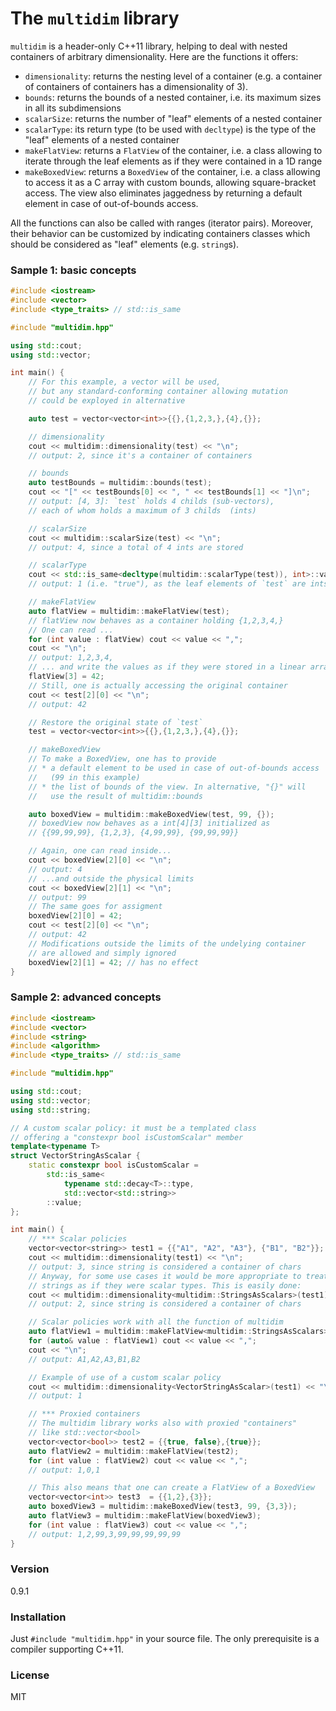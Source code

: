 # The `multidim` library

`multidim` is a header-only C++11 library, helping to deal with nested containers of arbitrary dimensionality. Here are the functions it offers:

  - `dimensionality`: returns the nesting level of a container (e.g. a container of containers of containers has a dimensionality of 3).
  - `bounds`: returns the bounds of a nested container, i.e. its maximum sizes in all its subdimensions
  - `scalarSize`: returns the number of "leaf" elements of a nested container
  - `scalarType`: its return type (to be used with `decltype`) is the type of the "leaf" elements of a nested container
  - `makeFlatView`: returns a `FlatView` of the container, i.e. a class allowing to iterate through the leaf elements as if they were contained in a 1D range
  - `makeBoxedView`: returns a `BoxedView` of the container, i.e. a class allowing to access it as a C array with custom bounds, allowing square-bracket access. The view also eliminates jaggedness by returning a default element in case of out-of-bounds access.

All the functions can also be called with ranges (iterator pairs). Moreover, their behavior can be customized by indicating containers classes which should be considered as "leaf" elements (e.g. `string`s).

### Sample 1: basic concepts

```c++
#include <iostream>
#include <vector>
#include <type_traits> // std::is_same

#include "multidim.hpp"

using std::cout;
using std::vector;

int main() {
    // For this example, a vector will be used,
    // but any standard-conforming container allowing mutation
    // could be exployed in alternative

    auto test = vector<vector<int>>{{},{1,2,3,},{4},{}};

    // dimensionality
    cout << multidim::dimensionality(test) << "\n";
    // output: 2, since it's a container of containers

    // bounds
    auto testBounds = multidim::bounds(test);
    cout << "[" << testBounds[0] << ", " << testBounds[1] << "]\n";
    // output: [4, 3]: `test` holds 4 childs (sub-vectors),
    // each of whom holds a maximum of 3 childs  (ints)

    // scalarSize
    cout << multidim::scalarSize(test) << "\n";
    // output: 4, since a total of 4 ints are stored

    // scalarType
    cout << std::is_same<decltype(multidim::scalarType(test)), int>::value << "\n";
    // output: 1 (i.e. "true"), as the leaf elements of `test` are ints

    // makeFlatView
    auto flatView = multidim::makeFlatView(test);
    // flatView now behaves as a container holding {1,2,3,4,}
    // One can read ...
    for (int value : flatView) cout << value << ",";
    cout << "\n";
    // output: 1,2,3,4,
    // ... and write the values as if they were stored in a linear array
    flatView[3] = 42;
    // Still, one is actually accessing the original container
    cout << test[2][0] << "\n";
    // output: 42

    // Restore the original state of `test`
    test = vector<vector<int>>{{},{1,2,3,},{4},{}};

    // makeBoxedView
    // To make a BoxedView, one has to provide
    // * a default element to be used in case of out-of-bounds access
    //   (99 in this example)
    // * the list of bounds of the view. In alternative, "{}" will
    //   use the result of multidim::bounds

    auto boxedView = multidim::makeBoxedView(test, 99, {});
    // boxedView now behaves as a int[4][3] initialized as
    // {{99,99,99}, {1,2,3}, {4,99,99}, {99,99,99}}

    // Again, one can read inside...
    cout << boxedView[2][0] << "\n";
    // output: 4
    // ...and outside the physical limits
    cout << boxedView[2][1] << "\n";
    // output: 99
    // The same goes for assigment
    boxedView[2][0] = 42;
    cout << test[2][0] << "\n";
    // output: 42
    // Modifications outside the limits of the undelying container
    // are allowed and simply ignored
    boxedView[2][1] = 42; // has no effect
}
```

### Sample 2: advanced concepts

```c++
#include <iostream>
#include <vector>
#include <string>
#include <algorithm>
#include <type_traits> // std::is_same

#include "multidim.hpp"

using std::cout;
using std::vector;
using std::string;

// A custom scalar policy: it must be a templated class
// offering a "constexpr bool isCustomScalar" member
template<typename T>
struct VectorStringAsScalar {
    static constexpr bool isCustomScalar =
        std::is_same<
            typename std::decay<T>::type,
            std::vector<std::string>>
        ::value;
};

int main() {
	// *** Scalar policies
    vector<vector<string>> test1 = {{"A1", "A2", "A3"}, {"B1", "B2"}};
	cout << multidim::dimensionality(test1) << "\n";
	// output: 3, since string is considered a container of chars
	// Anyway, for some use cases it would be more appropriate to treat
	// strings as if they were scalar types. This is easily done:
	cout << multidim::dimensionality<multidim::StringsAsScalars>(test1) << "\n";
	// output: 2, since string is considered a container of chars

	// Scalar policies work with all the function of multidim
	auto flatView1 = multidim::makeFlatView<multidim::StringsAsScalars>(test1);
	for (auto& value : flatView1) cout << value << ",";
	cout << "\n";
	// output: A1,A2,A3,B1,B2

	// Example of use of a custom scalar policy
	cout << multidim::dimensionality<VectorStringAsScalar>(test1) << "\n";
	// output: 1

	// *** Proxied containers
	// The multidim library works also with proxied "containers"
	// like std::vector<bool>
	vector<vector<bool>> test2 = {{true, false},{true}};
	auto flatView2 = multidim::makeFlatView(test2);
	for (int value : flatView2) cout << value << ",";
	// output: 1,0,1

	// This also means that one can create a FlatView of a BoxedView
	vector<vector<int>> test3  = {{1,2},{3}};
	auto boxedView3 = multidim::makeBoxedView(test3, 99, {3,3});
	auto flatView3 = multidim::makeFlatView(boxedView3);
	for (int value : flatView3) cout << value << ",";
	// output: 1,2,99,3,99,99,99,99,99
}
```

### Version
0.9.1


### Installation

Just `#include "multidim.hpp"` in your source file. The only prerequisite is a compiler supporting C++11.


### License

MIT
